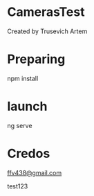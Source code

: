 # CamerasTest

Created by Trusevich Artem

# Preparing 

npm install

# launch

ng serve

# Credos

ffv438@gmail.com

test123
